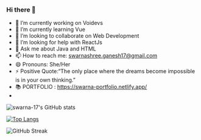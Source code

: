 ### Hi there 👋

- 🔭 I’m currently working on Voidevs
- 🌱 I’m currently learning Vue
- 👯 I’m looking to collaborate on Web Development
- 🤔 I’m looking for help with ReactJs
- 💬 Ask me about Java and HTML
- 📫 How to reach me: swarnashree.ganesh17@gmail.com
- 😄 Pronouns: She/Her
- ⚡ Positive Quote:“The only place where the dreams become impossible is in your own thinking.”
- 📚 PORTFOLIO : https://swarna-portfolio.netlify.app/
- 
![swarna-17's GitHub stats](https://github-readme-stats.vercel.app/api?username=swarna-17&show_icons=true&theme=midnight-purple)


[![Top Langs](https://github-readme-stats.vercel.app/api/top-langs/?username=swarna-17&langs_count=9)](https://github.com/swarna-17/github-readme-stats)


![GitHub Streak](http://github-readme-streak-stats.herokuapp.com/?user=swarna-17&count_private=true&theme=midnight-purple)




